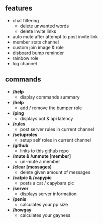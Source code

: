 ## features

- chat filtering
  - delete unwanted words
  - delete invite links
- auto mute after attempt to post invite link
- member stats channel
- custom join image & role
- disboard bump reminder
- rainbow role
- log channel

## commands

- **/help**
  - display commands summary
- **/help**
  - add / remove the bumper role
- **/ping**
  - displays bot & api latency
- **/rules**
  - post server rules in current channel
- **/setuproles**
  - setup self roles in current channel
- **/github**
  - links to this github repo
- **/mute & /unmute [member]**
  - un-mute a member
- **/clear [messages]**
  - delete given amount of messages
- **/catpic & /capypic**
  - posts a cat / capybara pic
- **/server**
  - displays server information
- **/penis**
  - calculates your pp size
- **/howgay**
  - calculates your gayness
